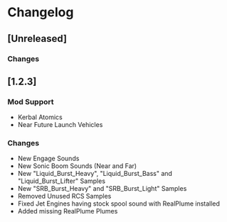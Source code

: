 # Changelog

## [Unreleased]
### Changes

## [1.2.3]
### Mod Support
- Kerbal Atomics
- Near Future Launch Vehicles
### Changes
- New Engage Sounds
- New Sonic Boom Sounds (Near and Far)
- New "Liquid_Burst_Heavy", "Liquid_Burst_Bass" and "Liquid_Burst_Lifter" Samples
- New "SRB_Burst_Heavy" and "SRB_Burst_Light" Samples
- Removed Unused RCS Samples
- Fixed Jet Engines having stock spool sound with RealPlume installed
- Added missing RealPlume Plumes